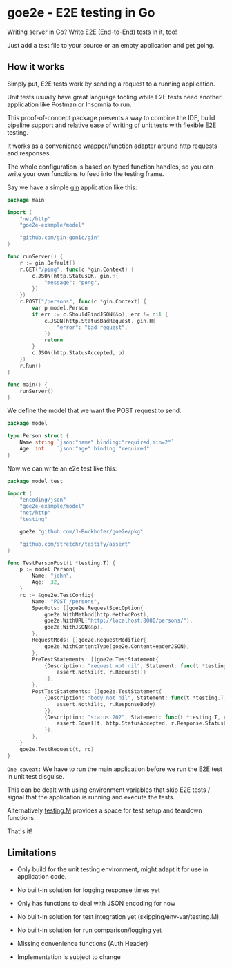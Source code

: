 # goe2e - E2E testing in Go

Writing server in Go? Write E2E (End-to-End) tests in it, too!

Just add a test file to your source or an empty application and get going.

## How it works

Simply put, E2E tests work by sending a request to a running application.

Unit tests usually have great language tooling while E2E tests need another application like Postman or Insomnia to run.

This proof-of-concept package presents a way to combine the IDE, build pipeline support and relative ease of writing of unit tests with flexible E2E testing.

It works as a convenience wrapper/function adapter around http requests and responses.

The whole configuration is based on typed function handles, so you can write your own functions to feed into the testing frame.

Say we have a simple [gin](https://github.com/gin-gonic/gin) application like this:

```go
package main

import (
	"net/http"
	"goe2e-example/model"

	"github.com/gin-gonic/gin"
)

func runServer() {
	r := gin.Default()
	r.GET("/ping", func(c *gin.Context) {
		c.JSON(http.StatusOK, gin.H{
			"message": "pong",
		})
	})
	r.POST("/persons", func(c *gin.Context) {
		var p model.Person
		if err := c.ShouldBindJSON(&p); err != nil {
			c.JSON(http.StatusBadRequest, gin.H{
				"error": "bad request",
			})
            return
		}
		c.JSON(http.StatusAccepted, p)
	})
	r.Run()
}

func main() {
	runServer()
}
```

We define the model that we want the POST request to send.

```go
package model

type Person struct {
	Name string `json:"name" binding:"required,min=2"`
	Age  int    `json:"age" binding:"required"`
}
```

Now we can write an e2e test like this:

```go
package model_test

import (
	"encoding/json"
	"goe2e-example/model"
	"net/http"
	"testing"

	goe2e "github.com/J-Bockhofer/goe2e/pkg"

	"github.com/stretchr/testify/assert"
)

func TestPersonPost(t *testing.T) {
	p := model.Person{
		Name: "john",
		Age:  32,
	}
	rc := &goe2e.TestConfig{
		Name: "POST /persons",
		SpecOpts: []goe2e.RequestSpecOption{
			goe2e.WithMethod(http.MethodPost),
			goe2e.WithURL("http://localhost:8080/persons/"),
			goe2e.WithJSON(&p),
		},
		RequestMods: []goe2e.RequestModifier{
			goe2e.WithContentType(goe2e.ContentHeaderJSON),
		},
		PreTestStatements: []goe2e.TestStatement{
			{Description: "request not nil", Statement: func(t *testing.T, r *goe2e.RequestHandler) {
				assert.NotNil(t, r.Request())
			}},
		},
		PostTestStatements: []goe2e.TestStatement{
			{Description: "body not nil", Statement: func(t *testing.T, r *goe2e.RequestHandler) {
				assert.NotNil(t, r.ResponseBody)
			}},
			{Description: "status 202", Statement: func(t *testing.T, r *goe2e.RequestHandler) {
				assert.Equal(t, http.StatusAccepted, r.Response.StatusCode)
			}},
		},
	}
	goe2e.TestRequest(t, rc)
}
```

`One caveat:` We have to run the main application before we run the E2E test in unit test disguise.

This can be dealt with using environment variables that skip E2E tests / signal that the application is running and execute the tests.

Alternatively [testing.M](https://pkg.go.dev/testing#hdr-Main) provides a space for test setup and teardown functions.

That's it!


## Limitations

- Only build for the unit testing environment, might adapt it for use in application code.

- No built-in solution for logging response times yet

- Only has functions to deal with JSON encoding for now

- No built-in solution for test integration yet (skipping/env-var/testing.M)

- No built-in solution for run comparison/logging yet

- Missing convenience functions (Auth Header)

- Implementation is subject to change 